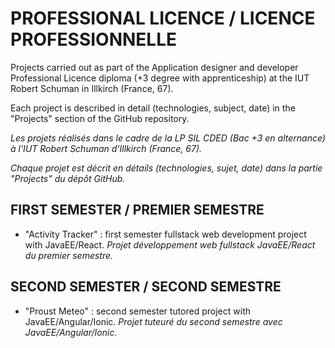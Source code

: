 # PROFESSIONAL LICENCE / LICENCE PROFESSIONNELLE

Projects carried out as part of the Application designer and developer Professional Licence diploma (+3 degree with apprenticeship) at the IUT Robert Schuman in Illkirch (France, 67).

Each project is described in detail (technologies, subject, date) in the "Projects" section of the GitHub repository.

*Les projets réalisés dans le cadre de la LP SIL CDED (Bac +3 en alternance) à l'IUT Robert Schuman d'Illkirch (France, 67).*

*Chaque projet est décrit en détails (technologies, sujet, date) dans la partie "Projects" du dépôt GitHub.*

## FIRST SEMESTER / PREMIER SEMESTRE

- "Activity Tracker" : first semester fullstack web development project with JavaEE/React. *Projet développement web fullstack JavaEE/React du premier semestre.*

## SECOND SEMESTER / SECOND SEMESTRE

- "Proust Meteo" : second semester tutored project with JavaEE/Angular/Ionic. *Projet tuteuré du second semestre avec JavaEE/Angular/Ionic.*


